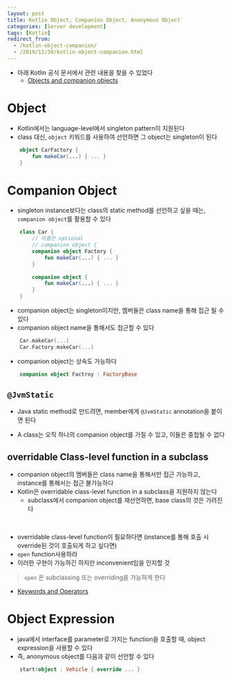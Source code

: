 ```yaml
---
layout: post
title: Kotlin Object, Companion Object, Anonymous Object
categories: [Server development]
tags: [Kotlin]
redirect_from:
  - /kotlin-object-companion/
  - /2019/12/30/kotlin-object-companion.html
---
```


- 아래 Kotlin 공식 문서에서 관련 내용을 찾을 수 있었다
    - [Objects and companion objects](https://kotlinlang.org/docs/tutorials/kotlin-for-py/objects-and-companion-objects.html)

# Object

- Kotlin에서는 language-level에서 singleton pattern이 지원된다
- class 대신, `object` 키워드를 사용하여 선언하면 그 object는 singleton이 된다

```kotlin
    object CarFactory {
        fun makeCar(...) { ... }
    }
```

# Companion Object

- singleton instance보다는 class의 static method를 선언하고 싶을 때는, `companion object`를 활용할 수 있다

```kotlin
    class Car {
        // 이름은 optional
        // companion object {
        companion object Factory { 
            fun makeCar(...) { ... }
        }
    
        companion object {
            fun makeCar(...) { ... }
        }
    }
```

- companion object는 singleton이지만, 멤버들은 class name을 통해 접근 될 수 있다
- companion object name을 통해서도 접근할 수 있다

```kotlin
    Car.makeCar(...)
    Car.Factory.makeCar(...)
```

- companion object는 상속도 가능하다

```kotlin
    companion object Factroy : FactoryBase
```

## `@JvmStatic`

- Java static method로 만드려면, member에게 `@JvmStatic` annotation을 붙이면 된다

- A class는 오직 하나의 companion object를 가질 수 있고, 이들은 중첩될 수 없다

## overridable Class-level function in a subclass

- companion object의 멤버들은 class name을 통해서만 접근 가능하고, instance를 통해서는 접근 불가능하다
- Kotlin은 overridable class-level function in a subclass을 지원하지 않는다
    - subclass에서 companion object를 재선언하면, base class의 것은 가려진다

<br>

- overridable class-level function이 필요하다면 (instance를 통해 호출 시 override된 것이 호출되게 하고 싶다면)
- `open` function사용하라
- 이러한 구현이 가능하긴 하지만 inconvenient임을 인지할 것

> `open` 은 subclassing 또는 overriding을 가능하게 한다
- [Keywords and Operators](https://kotlinlang.org/docs/reference/keyword-reference.html)

# Object Expression

- java에서 interface를 parameter로 가지는 function을 호출할 때, object expression을 사용할 수 있다
- 즉, anonymous object를 다음과 같이 선언할 수 있다

```kotlin
    start(object : Vehicle { override ... }
```
